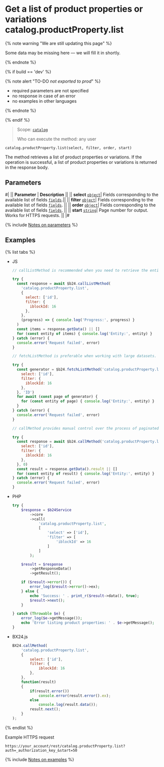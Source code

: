 # Get a list of product properties or variations catalog.productProperty.list

{% note warning "We are still updating this page" %}

Some data may be missing here — we will fill it in shortly.

{% endnote %}

{% if build == 'dev' %}

{% note alert "TO-DO _not exported to prod_" %}

- required parameters are not specified
- no response in case of an error
- no examples in other languages
  
{% endnote %}

{% endif %}

> Scope: [`catalog`](../../scopes/permissions.md)
>
> Who can execute the method: any user

```http
catalog.productProperty.list(select, filter, order, start)
```

The method retrieves a list of product properties or variations. If the operation is successful, a list of product properties or variations is returned in the response body.

## Parameters

#|
|| **Parameter** | **Description** ||
|| **select** 
[`object`](../../data-types.md)| Fields corresponding to the available list of fields [`fields`](catalog-product-property-get-fields.md).||
|| **filter** 
[`object`](../../data-types.md)| Fields corresponding to the available list of fields [`fields`](catalog-product-property-get-fields.md). ||
|| **order**
[`object`](../../data-types.md)| Fields corresponding to the available list of fields [`fields`](catalog-product-property-get-fields.md). ||
|| **start** 
[`string`](../../data-types.md)| Page number for output. Works for HTTPS requests. ||
|#

{% include [Notes on parameters](../../../_includes/required.md) %}

## Examples

{% list tabs %}

- JS

    ```js
    // callListMethod is recommended when you need to retrieve the entire set of list data and the volume of records is relatively small (up to about 1000 items). The method loads all data at once, which can lead to high memory load when working with large volumes.
    
    try {
      const response = await $b24.callListMethod(
        'catalog.productProperty.list',
        {
          select: ['id'],
          filter: {
            iblockId: 16
          },
        },
        (progress) => { console.log('Progress:', progress) }
      )
      const items = response.getData() || []
      for (const entity of items) { console.log('Entity:', entity) }
    } catch (error) {
      console.error('Request failed', error)
    }
    
    // fetchListMethod is preferable when working with large datasets. The method implements iterative selection using a generator, allowing data to be processed in parts and efficiently using memory.
    
    try {
      const generator = $b24.fetchListMethod('catalog.productProperty.list', {
        select: ['id'],
        filter: {
          iblockId: 16
        },
      }, 'ID')
      for await (const page of generator) {
        for (const entity of page) { console.log('Entity:', entity) }
      }
    } catch (error) {
      console.error('Request failed', error)
    }
    
    // callMethod provides manual control over the process of paginated data retrieval through the start parameter. Suitable for scenarios where precise control over request batches is required. However, it may be less efficient compared to fetchListMethod when dealing with large volumes of data.
    
    try {
      const response = await $b24.callMethod('catalog.productProperty.list', {
        select: ['id'],
        filter: {
          iblockId: 16
        },
      }, 0)
      const result = response.getData().result || []
      for (const entity of result) { console.log('Entity:', entity) }
    } catch (error) {
      console.error('Request failed', error)
    }
    ```

- PHP

    ```php
    try {
        $response = $b24Service
            ->core
            ->call(
                'catalog.productProperty.list',
                [
                    'select' => ['id'],
                    'filter' => [
                        'iblockId' => 16
                    ]
                ]
            );
    
        $result = $response
            ->getResponseData()
            ->getResult();
    
        if ($result->error()) {
            error_log($result->error()->ex);
        } else {
            echo 'Success: ' . print_r($result->data(), true);
            $result->next();
        }
    
    } catch (Throwable $e) {
        error_log($e->getMessage());
        echo 'Error listing product properties: ' . $e->getMessage();
    }
    ```

- BX24.js

    ```js
    BX24.callMethod(
        'catalog.productProperty.list',
        {
            select: ['id'],
            filter: {
                iblockId: 16
            },
        },
        function(result)
        {
            if(result.error())
                console.error(result.error().ex);
            else
                console.log(result.data());
            result.next();
        }
    );
    ```

{% endlist %}

Example HTTPS request

```
https://your_account/rest/catalog.productProperty.list?auth=_authorization_key_&start=50
```

{% include [Notes on examples](../../../_includes/examples.md) %}